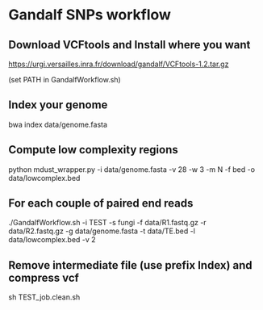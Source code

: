 # Gandalf SNPs workflow

## Download VCFtools and Install where you want

https://urgi.versailles.inra.fr/download/gandalf/VCFtools-1.2.tar.gz

(set PATH in GandalfWorkflow.sh)

## Index your genome

bwa index data/genome.fasta

## Compute low complexity regions

python mdust_wrapper.py -i data/genome.fasta -v 28 -w 3 -m N -f bed -o data/lowcomplex.bed

## For each couple of paired end reads

./GandalfWorkflow.sh -i TEST -s fungi -f data/R1.fastq.gz -r data/R2.fastq.gz -g data/genome.fasta -t data/TE.bed -l data/lowcomplex.bed -v 2 

## Remove intermediate file (use prefix Index) and compress vcf

sh TEST_job.clean.sh
